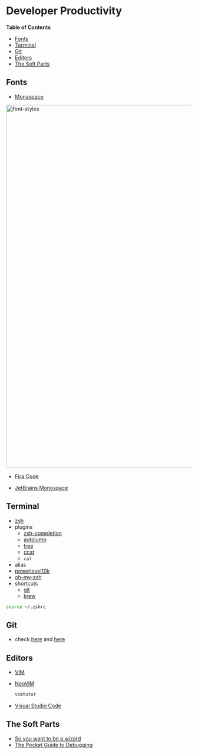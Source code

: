# Developer Productivity <!-- omit in toc -->

**Table of Contents**

- [Fonts](#fonts)
- [Terminal](#terminal)
- [Git](#git)
- [Editors](#editors)
- [The Soft Parts](#the-soft-parts)

## Fonts

- [Monaspace](https://monaspace.githubnext.com/?fbclid=IwZXh0bgNhZW0CMTEAAR3EO3yFjT9oZzBcmbYgQ7dkhwHOFrXFaCvQpR525xZP11Z--8GXI3r4Yu4_aem_ZmFrZWR1bW15MTZieXRlcw "https://monaspace.githubnext.com/?fbclid=IwZXh0bgNhZW0CMTEAAR3EO3yFjT9oZzBcmbYgQ7dkhwHOFrXFaCvQpR525xZP11Z--8GXI3r4Yu4_aem_ZmFrZWR1bW15MTZieXRlcw")

<img width="983" alt="font-styles" src="https://github.com/adamwan-nexplore/guidebook-nxp-hk/assets/124669872/c84e993a-4c08-47a9-9ebd-27484ed8bd8a">

- [Fira Code](https://github.com/tonsky/FiraCode "https://github.com/tonsky/FiraCode")

- [JetBrains Monospace](https://www.jetbrains.com/lp/mono "https://www.jetbrains.com/lp/mono")

## Terminal

- [zsh](https://www.zsh.org "https://www.zsh.org")
- plugins
  - [zsh-completion](https://github.com/zsh-users/zsh-completions "https://github.com/zsh-users/zsh-completions")
  - [autojump](https://github.com/wting/autojump "https://github.com/wting/autojump")
  - [tree](<https://en.wikipedia.org/wiki/Tree_(command)>)
  - [ccat](https://github.com/owenthereal/ccat)
  - `cal`
- alias
- [powerlevel10k](https://github.com/romkatv/powerlevel10k "https://github.com/romkatv/powerlevel10k")
- [oh-my-zsh](https://ohmyz.sh "https://ohmyz.sh")
- shortcuts
  - [git](https://kapeli.com/cheat_sheets/Oh-My-Zsh_Git.docset/Contents/Resources/Documents/index "https://kapeli.com/cheat_sheets/Oh-My-Zsh_Git.docset/Contents/Resources/Documents/index")
  - [krew](../how-we-operate/kubernetes-admin.md "../how-we-operate/kubernetes-admin.md")

```bash
source ~/.zshrc
```

## Git

- check [here](../how-we-develop/github.md) and [here](../how-we-develop/git-workflow.md)

## Editors

- [VIM](https://www.vim.org "https://www.vim.org")
- [NeoVIM](https://neovim.io "https://neovim.io")

  ```bash
  vimtutor
  ```
- [Visual Studio Code](../what-we-use/vs-code.md)

## The Soft Parts

- [So you want to be a wizard](https://wizardzines.com/zines/wizard "https://wizardzines.com/zines/wizard")
- [The Pocket Guide to Debugging](https://wizardzines.com/zines/debugging-guide "https://wizardzines.com/zines/debugging-guide")

